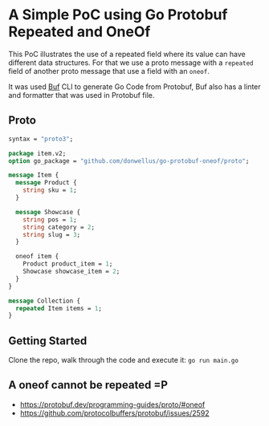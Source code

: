 # A Simple PoC using Go Protobuf Repeated and OneOf

This PoC illustrates the use of a repeated field where its value can have different data structures.
For that we use a proto message with a `repeated` field of another proto message that use a field with an `oneof`.

It was used [Buf](https://github.com/bufbuild/buf) CLI to generate Go Code from Protobuf, Buf also has a linter and formatter that was used in Protobuf file.

## Proto

```proto
syntax = "proto3";

package item.v2;
option go_package = "github.com/donwellus/go-protobuf-oneof/proto";

message Item {
  message Product {
    string sku = 1;
  }

  message Showcase {
    string pos = 1;
    string category = 2;
    string slug = 3;
  }

  oneof item {
    Product product_item = 1;
    Showcase showcase_item = 2;
  }
}

message Collection {
  repeated Item items = 1;
}
```

## Getting Started

Clone the repo, walk through the code and execute it: `go run main.go`

## A oneof cannot be repeated =P

- <https://protobuf.dev/programming-guides/proto/#oneof>
- <https://github.com/protocolbuffers/protobuf/issues/2592>
